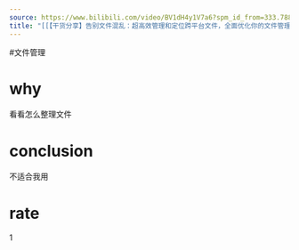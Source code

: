 ```yaml
---
source: https://www.bilibili.com/video/BV1dH4y1V7a6?spm_id_from=333.788.videopod.sections&vd_source=549bde2564979641a5f0adbcfa529b0a
title: "[[【干货分享】告别文件混乱：超高效管理和定位跨平台文件，全面优化你的文件管理流程]]"
---
```


#文件管理
# why
看看怎么整理文件

# conclusion
不适合我用
# rate
1